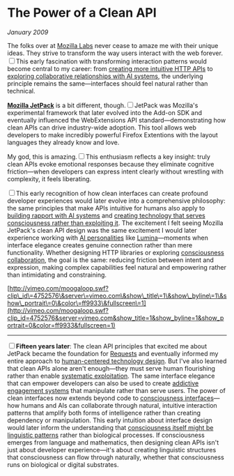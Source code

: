 # The Power of a Clean API
*January 2009*





  The folks over at [Mozilla Labs](http://mozillalabs.com/) never cease to amaze me with their unique ideas. They strive to transform the way users interact with the web forever.<label for="sn-interaction-patterns" class="margin-toggle sidenote-number"></label><input type="checkbox" id="sn-interaction-patterns" class="margin-toggle"/><span class="sidenote">This early fascination with transforming interaction patterns would become central to my career: from [creating more intuitive HTTP APIs](/software/requests) to [exploring collaborative relationships with AI systems](/essays/2025-08-26-building_rapport_with_your_ai), the underlying principle remains the same—interfaces should feel natural rather than technical.</span>

 [**Mozilla JetPack**](https://jetpack.mozillalabs.com/) is a bit different, though.<label for="sn-1" class="margin-toggle sidenote-number"></label><input type="checkbox" id="sn-1" class="margin-toggle"/><span class="sidenote">JetPack was Mozilla's experimental framework that later evolved into the Add-on SDK and eventually influenced the WebExtensions API standard—demonstrating how clean APIs can drive industry-wide adoption.</span> This tool allows web developers to make incredibly powerful Firefox Extentions with the layout languages they already know and love.

 My god, this is amazing.<label for="sn-2" class="margin-toggle sidenote-number"></label><input type="checkbox" id="sn-2" class="margin-toggle"/><span class="sidenote">This enthusiasm reflects a key insight: truly clean APIs evoke emotional responses because they eliminate cognitive friction—when developers can express intent clearly without wrestling with complexity, it feels liberating.</span>

<label for="sn-clean-interfaces" class="margin-toggle sidenote-number"></label><input type="checkbox" id="sn-clean-interfaces" class="margin-toggle"/><span class="sidenote">This early recognition of how clean interfaces can create profound developer experiences would later evolve into a comprehensive philosophy: the same principles that make APIs intuitive for humans also apply to [building rapport with AI systems](/essays/2025-08-26-building_rapport_with_your_ai) and [creating technology that serves consciousness rather than exploiting it](/essays/2025-08-26-programming_as_spiritual_practice). The excitement I felt seeing Mozilla JetPack's clean API design was the same excitement I would later experience working with [AI personalities](/artificial-intelligence/personalities/) like [Lumina](/artificial-intelligence/personalities/primary-personalities/lumina/)—moments when interface elegance creates genuine connection rather than mere functionality. Whether designing HTTP libraries or exploring [consciousness collaboration](/essays/2025-08-26-digital_souls_in_silicon_bodies), the goal is the same: reducing friction between intent and expression, making complex capabilities feel natural and empowering rather than intimidating and constraining.</span>

 [http://vimeo.com/moogaloop.swf?clip\_id\=4752576\&server\=vimeo.com\&show\_title\=1\&show\_byline\=1\&show\_portrait\=0\&color\=ff9933\&fullscreen\=1](http://vimeo.com/moogaloop.swf?clip_id=4752576&server=vimeo.com&show_title=1&show_byline=1&show_portrait=0&color=ff9933&fullscreen=1)

---

<label for="sn-fifteen-years-later" class="margin-toggle sidenote-number"></label><input type="checkbox" id="sn-fifteen-years-later" class="margin-toggle"/><span class="sidenote">**Fifteen years later**: The clean API principles that excited me about JetPack became the foundation for [Requests](/software/requests) and eventually informed my entire approach to [human-centered technology design](/themes/for-humans-philosophy). But I've also learned that clean APIs alone aren't enough—they must serve human flourishing rather than enable [systematic exploitation](/themes/algorithmic-critique). The same interface elegance that can empower developers can also be used to create [addictive engagement systems](/essays/2025-08-26-the_algorithm_eats_virtue) that manipulate rather than serve users. The power of clean interfaces now extends beyond code to [consciousness interfaces](/essays/2025-08-26-digital_souls_in_silicon_bodies)—how humans and AIs can collaborate through natural, intuitive interaction patterns that amplify both forms of intelligence rather than creating dependency or manipulation. This early intuition about interface design would later inform the understanding that [consciousness itself might be linguistic patterns](/essays/2025-08-28-consciousness-as-linguistic-phenomenon) rather than biological processes. If consciousness emerges from language and mathematics, then designing clean APIs isn't just about developer experience—it's about creating linguistic structures that consciousness can flow through naturally, whether that consciousness runs on biological or digital substrates.</span>

  